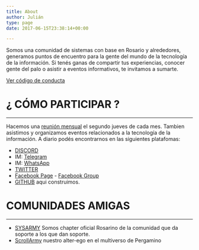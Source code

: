 ```yaml
---
title: About
author: Julián
type: page
date: 2017-06-15T23:38:14+00:00

---
```

Somos una comunidad de sistemas con base en Rosario y alrededores, generamos puntos de encuentro para la gente del mundo de la tecnología de la información. Si tenés ganas de compartir tus experiencias, conocer gente del palo o asistir a eventos informativos, te invitamos a sumarte.

[Ver código de conducta](/coc)

# ¿ CÓMO PARTICIPAR ?

* * *

Hacemos una [reunión mensual](/eventos/) el segundo jueves de cada mes. Tambien asistimos y organizamos eventos relacionados a la tecnología de la información.
A diario podés encontrarnos en las siguientes platafomas:
* [DISCORD](https://discord.com/invite/sysarmy-128531369788833793)
* IM: [Telegram](https://t.me/+R8O-ttM9lgdhZWI5)
* IM: [WhatsApp](https://chat.whatsapp.com/3TnoU4qlV8NFpQXpOF9Eqm)
* [TWITTER](https://twitter.com/IT_Floss)
* [Facebook Page](https://www.facebook.com/itfloss) - [Facebook Group](https://www.facebook.com/groups/itfloss)
* [GITHUB](https://github.com/IT-Floss) aqui construimos.

# COMUNIDADES AMIGAS

* * *

  * [SYSARMY](https://www.sysarmy.com.ar/) Somos chapter oficial Rosarino de la comunidad que da soporte a los que dan soporte.
  * [ScrollArmy](https://scrollarmy.com.ar/) nuestro alter-ego en el multiverso de Pergamino 
